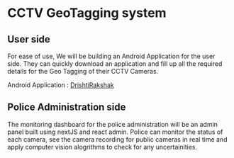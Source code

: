 # CCTV GeoTagging system

## User side

For ease of use, We will be building an Android Application for the user side. They can quickly download an application and fill up all the required details for the Geo Tagging of their CCTV Cameras.

Android Application : [DrishtiRakshak](./DrishtiRakshak/)

## Police Administration side

The monitoring dashboard for the police administration will be an admin panel built using nextJS and react admin. Police can monitor the status of each camera, see the camera recording for public cameras in real time and apply computer vision alogrithms to check for any uncertainities.